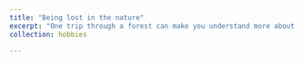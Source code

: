 ```yaml
---
title: "Being lost in the nature"
excerpt: "One trip through a forest can make you understand more about the nature of reality than 100s of hours of 'doing' science <br/><img src='http://mfilipav.github.io/files/hobbies_forest.jpg'>"
collection: hobbies

---
```

